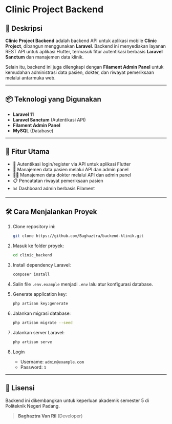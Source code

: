 # Clinic Project Backend

## 📌 Deskripsi

**Clinic Project Backend** adalah backend API untuk aplikasi mobile **Clinic Project**, dibangun menggunakan **Laravel**. Backend ini menyediakan layanan REST API untuk aplikasi Flutter, termasuk fitur autentikasi berbasis **Laravel Sanctum** dan manajemen data klinik.

Selain itu, backend ini juga dilengkapi dengan **Filament Admin Panel** untuk kemudahan administrasi data pasien, dokter, dan riwayat pemeriksaan melalui antarmuka web.

---

## 📦 Teknologi yang Digunakan

* **Laravel 11**
* **Laravel Sanctum** (Autentikasi API)
* **Filament Admin Panel**
* **MySQL** (Database)

---

## 📜 Fitur Utama

* 🔐 Autentikasi login/register via API untuk aplikasi Flutter
* 📄 Manajemen data pasien melalui API dan admin panel
* 👨‍⚕️ Manajemen data dokter melalui API dan admin panel
* 📋 Pencatatan riwayat pemeriksaan pasien
* 📊 Dashboard admin berbasis Filament

---

## 🛠️ Cara Menjalankan Proyek

1. Clone repository ini:

   ```bash
   git clone https://github.com/Baghaztra/backend-klinik.git
   ```
2. Masuk ke folder proyek:

   ```bash
   cd clinic_backend
   ```
3. Install dependency Laravel:

   ```bash
   composer install
   ```
4. Salin file `.env.example` menjadi `.env` lalu atur konfigurasi database.
5. Generate application key:

   ```bash
   php artisan key:generate
   ```
6. Jalankan migrasi database:

   ```bash
   php artisan migrate --seed
   ```
7. Jalankan server Laravel:

   ```bash
   php artisan serve
   ```

8. Login
   - Username: `admin@example.com`
   - Password: `1`
---

## 📄 Lisensi

Backend ini dikembangkan untuk keperluan akademik semester 5 di Politeknik Negeri Padang.

> **Baghaztra Van Ril** (Developer)
